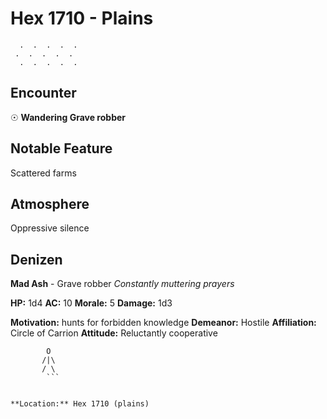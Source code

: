 # Hex 1710 - Plains
```
  .  .  .  .  .
 .  .  .  .  .
  .  .  .  .  .
```

## Encounter

☉ **Wandering Grave robber**

## Notable Feature

Scattered farms

## Atmosphere

Oppressive silence

## Denizen

**Mad Ash** - Grave robber
*Constantly muttering prayers*

**HP:** 1d4 **AC:** 10 **Morale:** 5
**Damage:** 1d3

**Motivation:** hunts for forbidden knowledge
**Demeanor:** Hostile
**Affiliation:** Circle of Carrion
**Attitude:** Reluctantly cooperative

```
        O
       /|\
       / \
        ```


**Location:** Hex 1710 (plains)

